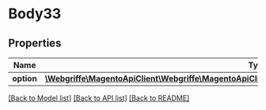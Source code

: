 # Body33

## Properties
Name | Type | Description | Notes
------------ | ------------- | ------------- | -------------
**option** | [**\Webgriffe\MagentoApiClient\Webgriffe\MagentoApiClient\Model\CatalogDataProductCustomOptionInterface**](CatalogDataProductCustomOptionInterface.md) |  | 

[[Back to Model list]](../README.md#documentation-for-models) [[Back to API list]](../README.md#documentation-for-api-endpoints) [[Back to README]](../README.md)


